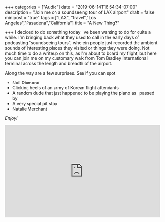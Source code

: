 +++
categories = ["Audio"]
date = "2019-06-14T16:54:34-07:00"
description = "Join me on a soundseeing tour of LAX airport"
draft = false
minipost = "true"
tags = ["LAX", "travel","Los Angeles","Pasadena","California"]
title = "A New Thing?"

+++
I decided to do something today I've been wanting to do for quite a while. I'm bringing back what they used to call in the early days of podcasting "soundseeing tours", wherein people just recorded the ambient sounds of interesting places they visited or things they were doing. Not much time to do a writeup on this, as I'm about to board my flight, but here you can join me on my customary walk from Tom Bradley International terminal across the length and breadth of the airport. 

Along the way are a few surprises. See if you can spot

* Neil Diamond 
* Clicking heels of an army of Korean flight attendants
* A random dude that just happened to be playing the piano as I passed by
* A very special pit stop
* Natalie Merchant

*Enjoy!*

<iframe width="100%" height="300" scrolling="no" frameborder="no" allow="autoplay" src="https://w.soundcloud.com/player/?url=https%3A//api.soundcloud.com/tracks/636842547&color=%23ff5500&auto_play=false&hide_related=false&show_comments=true&show_user=true&show_reposts=false&show_teaser=true&visual=true"></iframe>
